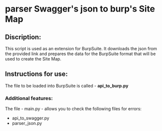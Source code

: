 # parser Swagger's json to burp's Site Map
## Discription:
This script is used as an extension for BurpSuite. It downloads the json from the provided link and prepares the data for the BurpSuite format that will be used to create the Site Map.

## Instructions for use:
The file to be loaded into BurpSuite is called - **api_to_burp.py**

### Additional features:
The file - main.py - allows you to check the following files for errors:
  - api_to_swagger.py
  - parser_json.py

